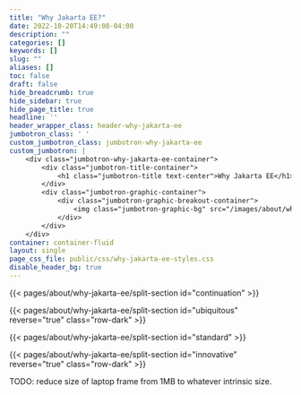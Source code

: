 ```yaml
---
title: "Why Jakarta EE?"
date: 2022-10-20T14:49:08-04:00
description: ""
categories: []
keywords: []
slug: ""
aliases: []
toc: false
draft: false
hide_breadcrumb: true
hide_sidebar: true
hide_page_title: true
headline: ''
header_wrapper_class: header-why-jakarta-ee
jumbotron_class: ' '
custom_jumbotron_class: jumbotron-why-jakarta-ee
custom_jumbotron: |
    <div class="jumbotron-why-jakarta-ee-container">
        <div class="jumbotron-title-container">
            <h1 class="jumbotron-title text-center">Why Jakarta EE</h1>
        </div>
        <div class="jumbotron-graphic-container">
            <div class="jumbotron-graphic-breakout-container">
                <img class="jumbotron-graphic-bg" src="/images/about/why-jakarta-ee/laptop-frame.png">
            </div>
        </div>
    </div>
container: container-fluid
layout: single
page_css_file: public/css/why-jakarta-ee-styles.css
disable_header_bg: true
---
```


{{< pages/about/why-jakarta-ee/split-section id="continuation" >}}

{{< pages/about/why-jakarta-ee/split-section id="ubiquitous" reverse="true" class="row-dark" >}}

{{< pages/about/why-jakarta-ee/split-section id="standard" >}}

{{< pages/about/why-jakarta-ee/split-section id="innovative" reverse="true" class="row-dark" >}}

TODO: reduce size of laptop frame from 1MB to whatever intrinsic size.
